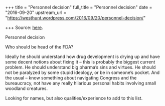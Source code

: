 +++
title = "Personnel decision"
full_title = "Personnel decision"
date = "2016-09-20"
upstream_url = "https://westhunt.wordpress.com/2016/09/20/personnel-decision/"

+++
Source: [here](https://westhunt.wordpress.com/2016/09/20/personnel-decision/).

Personnel decision

Who should be head of the FDA?

Ideally he should understand how drug development is drying up and have
some decent notions about fixing it – this is probably the biggest
current problem. He should understand big pharma’s sins and virtues. He
should not be paralyzed by some stupid ideology, or be in someone’s
pocket. And the usual – know something about navigating Congress and the
bureaucracy, not have any really hilarious personal habits involving
small woodland creatures.

Looking for names, but also qualities/experience to add to this list.

